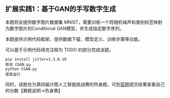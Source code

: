 ## 扩展实践1：基于GAN的手写数字生成

本题将会提供数字图片数据集 MNIST，需要训练一个将随机噪声和类别标签映射为数字图片的Conditional GAN模型，并生成指定数字序列。

本题提供示例代码框架，提供数据下载、模型定义、训练步骤等功能。

可以基于示例代码填充注释为 TODO 的部分完成该题。

```
pip install jittor=1.3.6.10  
修改 CGAN.py 
python CGAN.py
使其运行
```

同时，该题也为第四届计图人工智能挑战赛的热身题，可到[官网](https://www.educoder.net/competitions/index/Jittor-5)提交结果查看自己的分数【赛题说明->热身赛】
